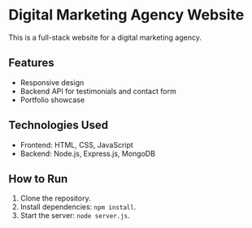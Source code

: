 
# Digital Marketing Agency Website

This is a full-stack website for a digital marketing agency.

## Features
- Responsive design
- Backend API for testimonials and contact form
- Portfolio showcase

## Technologies Used
- Frontend: HTML, CSS, JavaScript
- Backend: Node.js, Express.js, MongoDB

## How to Run
1. Clone the repository.
2. Install dependencies: `npm install`.
3. Start the server: `node server.js`.

